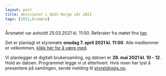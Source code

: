 ```yaml
---
layout: post
title: Aktivieter i QGIS Norge vår 2021
tags: [2021,årsmøte]
---
```


Årsmøtet var avholdt 25.03.2021 kl. 11:00. Referater fra møtet fins [her](https://raw.githubusercontent.com/qgisnorge/qgisnorge.github.io/master/dokumenter/aarsmoeter/QGIS_aarsmoete_20210325.pdf).

Det er planlagt et styremøte **onsdag 7. april 2021 kl. 11:00**. Alle medlemmer er velkommen, [klikk her for å være med](https://teams.microsoft.com/l/meetup-join/19%3ameeting_ODI5ZWRiMmYtNjcwYy00Y2VjLWFhYzYtYWVhODBmNzcxMTk1%40thread.v2/0?context=%7b%22Tid%22%3a%220591ba1f-7671-4e03-9b2f-b1800a28a4ff%22%2c%22Oid%22%3a%22fa55e511-83cc-4af4-af99-f48ff78b2b66%22%7d).

Vi planlegger et digitalt brukersamling, og datoen er **28. mai 2021 kl. 10 - 12**. Hold av datoen. Programmet legge vi ut etterhvert. Hvis noen har lyst å presentere på samlingen, sende melding til [styret@qgis.no](styret@qgis.no).


